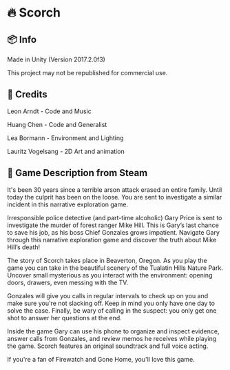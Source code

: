 # :fire: Scorch

## :package: Info
Made in Unity (Version 2017.2.0f3)

This project may not be republished for commercial use.

## :hammer: Credits
Leon Arndt - Code and Music

Huang Chen - Code and Generalist

Lea Bormann - Environment and Lighting

Lauritz Vogelsang - 2D Art and animation

## :closed_book: Game Description from Steam
It's been 30 years since a terrible arson attack erased an entire family. Until today the culprit has been on the loose. You are sent to investigate a similar incident in this narrative exploration game.


Irresponsible police detective (and part-time alcoholic) Gary Price is sent to investigate the murder of forest ranger Mike Hill. This is Gary’s last chance to save his job, as his boss Chief Gonzales grows impatient. Navigate Gary through this narrative exploration game and discover the truth about Mike Hill’s death!

The story of Scorch takes place in Beaverton, Oregon. As you play the game you can take in the beautiful scenery of the Tualatin Hills Nature Park. Uncover small mysterious as you interact with the environment: opening doors, drawers, even messing with the TV.

Gonzales will give you calls in regular intervals to check up on you and make sure you're not slacking off. Keep in mind you only have one day to solve the case. Finally, be wary of calling in the suspect: you only get one shot to answer her questions at the end.

Inside the game Gary can use his phone to organize and inspect evidence, answer calls from Gonzales, and review memos he receives while playing the game. Scorch features an original soundtrack and full voice acting.


If you're a fan of Firewatch and Gone Home, you'll love this game.

